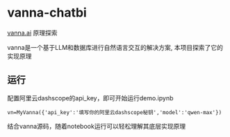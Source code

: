 # vanna-chatbi

[vanna.ai](https://vanna.ai/) 原理探索


vanna是一个基于LLM和数据库进行自然语言交互的解决方案, 本项目探索了它的实现原理


## 运行

配置阿里云dashscope的api_key，即可开始运行demo.ipynb

```
vn=MyVanna({'api_key':'填写你的阿里云dashscope秘钥','model':'qwen-max'})
```

结合vanna源码，随着notebook运行可以轻松理解其底层实现原理